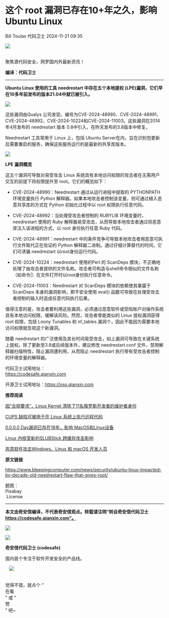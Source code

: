 #  这个 root 漏洞已存在10+年之久，影响Ubuntu Linux   
Bill Toulas  代码卫士   2024-11-21 09:35  
  
![](https://mmbiz.qpic.cn/mmbiz_gif/Az5ZsrEic9ot90z9etZLlU7OTaPOdibteeibJMMmbwc29aJlDOmUicibIRoLdcuEQjtHQ2qjVtZBt0M5eVbYoQzlHiaw/640?wx_fmt=gif "")  
  
   
聚焦源代码安全，网罗国内外最新资讯！  
  
**编译：代码卫士**  
  
****  
**Ubuntu Linux 使用的工具 needrestart 中存在五个本地提权 (LPE)漏洞，它们早在10多年前发布的版本21.04中就已被引入。**  
  
![](https://mmbiz.qpic.cn/mmbiz_gif/oBANLWYScMTccTGabC2JicXk7sicdS39K3GhgFrIY5gly7zSwRMXpeZw8135NjhrgO9CeWPmLiboLHAmBCbiboickPw/640?wx_fmt=gif&from=appmsg "")  
  
  
这些漏洞由Qualys 公司发现，编号为CVE-2024-48990、CVE-2024-48991、CVE-2024-48992、CVE-2024-10224和CVE-2024-11003。这些漏洞在2014年4月发布的 needrestart 版本 0.8中引入，在昨天发布的3.8版本中修复。  
  
Needrestart 工具常用于 Linux 上，包括 Ubuntu Server在内，旨在识别包更新后需要重启的服务，确保这些服务运行的是最新的共享库版本。  
  
  
![](https://mmbiz.qpic.cn/mmbiz_gif/oBANLWYScMTccTGabC2JicXk7sicdS39K3OkxAzpn2ptOgvzUgN2ibT8YdbF5V7UPjUrBZTOKWich5gtvql2UslluA/640?wx_fmt=gif&from=appmsg "")  
  
**LPE 漏洞概览**  
  
  
  
这五个漏洞可导致对易受攻击 Linux 系统具有本地访问权限的攻击者在无需用户交互的前提下将权限提升至 root。它们的概览如下：  
  
- CVE-2024-48990：Needrestart 通过从运行进程中提取的 PYTHONPATH 环境变量执行 Python 解释器。如果本地攻击者控制该变量，则可通过植入恶意共享库的方式在 Python 初始化过程中以 root 权限执行任意代码。  
  
- CVE-2024-48992：当处理受攻击者控制的 RUBYLIB 环境变量时，needrestart 使用的 Ruby 解释器易受攻击，从而导致本地攻击者通过将恶意库注入该进程的方式，以 root 身份执行任意 Ruby 代码。  
  
- CVE-2024-48991：needrestart 中的条件竞争可导致本地攻击者用恶意可执行文件取代正在验证的 Python 解释器二进制。通过仔细计算替代的时间，它们可诱骗 needrestart 以root身份运行代码。  
  
- CVE-2024-10224：needrestart 使用的Perl 的 ScanDeps 模块，不正确地处理了由攻击者提供的文件名称。攻击者可构造与shell命令相似的文件名称（如命令|）在文件打开时以root身份执行任意命令。  
  
- CVE-2024-11003：Needrestart 对 ScanDeps 模块的依赖使其暴露于 ScanDeps 本身的漏洞影响，即不安全使用 eval() 函数可导致在处理受攻击者控制的输入时造成任意代码执行后果。  
  
  
  
值得注意的是，攻击者要利用这些漏洞，必须通过恶意软件或受陷账户对操作系统具有本地访问权限，缓解该风险。然而，攻击者曾能类似的 Linux 提权漏洞获得 root 权限，包括 Loony Tunables 和 nf_tables 漏洞个，因此不能因为需要本地访问权限就忽视这个新漏洞。  
  
随着 needrestart 的广泛使用及其长时间易受攻击，如上漏洞可导致在关键系统上提权。除了更新至3.8或后续版本外，建议修改 needrestart.conf 文件，禁用解释器扫描特性，阻止漏洞遭利用，从而阻止 needrestart 执行带有受攻击者控制的环境变量的解释器。  
  
  
  
  
代码卫士试用地址：  
https://codesafe.qianxin.com  
  
开源卫士试用地址：https://oss.qianxin.com  
  
  
  
  
  
  
  
  
  
  
  
  
  
  
**推荐阅读**  
  
[因“合规要求”，Linux Kernel 清除了11名俄罗斯开发者的维护者身份](http://mp.weixin.qq.com/s?__biz=MzI2NTg4OTc5Nw==&mid=2247521303&idx=2&sn=a8f19bf98fa3d8e84ee9c612d1f1d98c&chksm=ea94a57ddde32c6b67f8d71669e3990a30e0de997265420914d11525fb6480bc56dcfa1515f0&scene=21#wechat_redirect)  
  
  
[CUPS 缺陷可被用于在 Linux 系统上执行远程代码](http://mp.weixin.qq.com/s?__biz=MzI2NTg4OTc5Nw==&mid=2247520951&idx=2&sn=c045f5bb54c00057ffc31c743992024c&chksm=ea94a3dddde32acbacc84a66c56b518eadd436c59ac19f3aea2b43b088909150a1e3ebb5dadb&scene=21#wechat_redirect)  
  
  
[0.0.0.0 Day漏洞已存在18年，影响 MacOS和Linux设备](http://mp.weixin.qq.com/s?__biz=MzI2NTg4OTc5Nw==&mid=2247520401&idx=1&sn=fcb5f892311d2858672c9908d0e08554&chksm=ea94a1fbdde328edf70f4fe9cfcbc9004bf69c75392d0814b2f4ff08e6699e5ec07b0e81730a&scene=21#wechat_redirect)  
  
  
[Linux 内核受新的SLUBStick 跨缓存攻击影响](http://mp.weixin.qq.com/s?__biz=MzI2NTg4OTc5Nw==&mid=2247520334&idx=1&sn=836f6bce19d0adc20c9deedfee1cf1de&chksm=ea94a124dde32832012485df5d575f8d74fed00fade2844c634cae2f6527ef7413e015c25df4&scene=21#wechat_redirect)  
  
  
[恶意软件攻击Windows、Linux 和 macOS 开发人员](http://mp.weixin.qq.com/s?__biz=MzI2NTg4OTc5Nw==&mid=2247520290&idx=2&sn=0dff9cae5a9ad1a39be2e6da027f70a9&chksm=ea94a148dde3285e6c15219e90179e8424cf1b202221d471b6c705e4dba7127f593b4fd64b80&scene=21#wechat_redirect)  
  
  
  
  
  
**原文链接**  
  
  
https://www.bleepingcomputer.com/news/security/ubuntu-linux-impacted-by-decade-old-needrestart-flaw-that-gives-root/  
  
  
题图：  
Pixabay  
 License  
  
****  
**本文由奇安信编译，不代表奇安信观点。转载请注明“转自奇安信代码卫士 https://codesafe.qianxin.com”。**  
  
  
  
  
![](https://mmbiz.qpic.cn/mmbiz_jpg/oBANLWYScMSf7nNLWrJL6dkJp7RB8Kl4zxU9ibnQjuvo4VoZ5ic9Q91K3WshWzqEybcroVEOQpgYfx1uYgwJhlFQ/640?wx_fmt=jpeg "")  
  
![](https://mmbiz.qpic.cn/mmbiz_jpg/oBANLWYScMSN5sfviaCuvYQccJZlrr64sRlvcbdWjDic9mPQ8mBBFDCKP6VibiaNE1kDVuoIOiaIVRoTjSsSftGC8gw/640?wx_fmt=jpeg "")  
  
**奇安信代码卫士 (codesafe)**  
  
国内首个专注于软件开发安全的产品线。  
  
   ![](https://mmbiz.qpic.cn/mmbiz_gif/oBANLWYScMQ5iciaeKS21icDIWSVd0M9zEhicFK0rbCJOrgpc09iaH6nvqvsIdckDfxH2K4tu9CvPJgSf7XhGHJwVyQ/640?wx_fmt=gif "")  
  
   
觉得不错，就点个 “  
在看  
” 或 "  
赞  
” 吧~  
  

